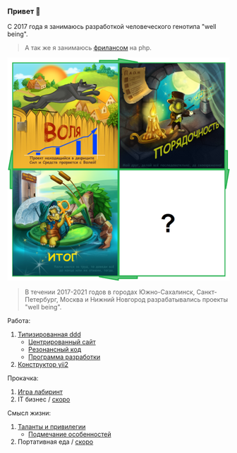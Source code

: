 ### Привет 👋

С 2017 года я занимаюсь разработкой человеческого генотипа "well being". 

> А так же я занимаюсь <a href="https://www.fl.ru/users/botogame/">фрилансом</a> на php.

![](./well-being-no-4-cicle.png)

> В течении 2017-2021 годов в городах Южно-Сахалинск, Санкт-Петербург, Москва и Нижний Новгород разрабатывались проекты "well being".

Работа:
1. <a href="https://github.com/dominic-of-russia/code.well-being">Типизированная ddd</a>
   - <a href="https://github.com/dominic-of-russia/code.well-being/blob/main/Прототипы/Центрированный%20сайт">Центрированный сайт</a>
   - <a href="https://github.com/dominic-of-russia/code.well-being/blob/main/Прототипы/Резонансный%20код">Резонансный код</a>
   - <a href="https://github.com/dominic-of-russia/code.well-being/blob/main/Прототипы/Внешний%20вид%20программы">Программа разработки</a>
2. <a href="https://github.com/dominic-of-russia/yii2.well-being">Конструктор yii2</a>

Прокачка:
1. <a href="https://github.com/dominic-of-russia/game.well-being">Игра лабиринт</a>
2. IT бизнес / <a href="https://github.com/dominic-of-russia/investing.well-being/">скоро</a>

Смысл жизни:
1. <a href="https://github.com/dominic-of-russia/cradle.well-being">Таланты и привилегии</a>
   - <a href="https://github.com/dominic-of-russia/cradle.well-being/blob/main/Размышления">Подмечание особенностей</a>
2. Портативная еда / <a href="https://github.com/dominic-of-russia/requirement.well-being">скоро</a>
